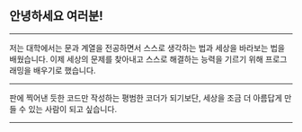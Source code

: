 ## 안녕하세요 여러분!

---

저는 대학에서는 문과 계열을 전공하면서 스스로 생각하는 법과 세상을 바라보는 법을 배웠습니다. 이제 세상의 문제를 찾아내고 스스로 해결하는 능력을 기르기 위해 프로그래밍을 배우기로 했습니다.

---

판에 찍어낸 듯한 코드만 작성하는 평범한 코더가 되기보단, 세상을 조금 더 아름답게 만들 수 있는 사람이 되고 싶습니다.

---

